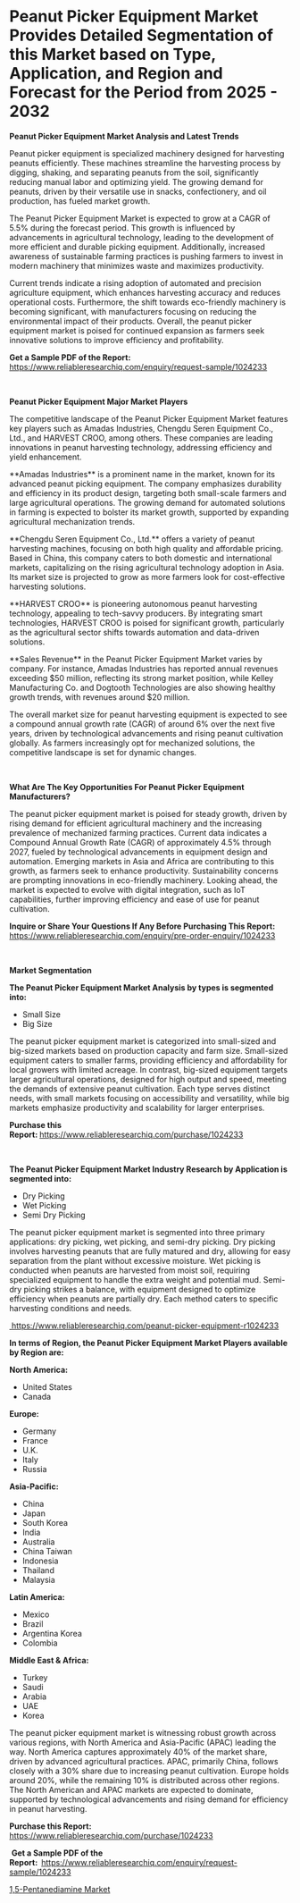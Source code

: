 <p><h1>Peanut Picker Equipment Market Provides Detailed Segmentation of this Market based on Type, Application, and Region and Forecast for the Period from 2025 - 2032</h1></p><p><strong>Peanut Picker Equipment Market Analysis and Latest Trends</strong></p>
<p><p>Peanut picker equipment is specialized machinery designed for harvesting peanuts efficiently. These machines streamline the harvesting process by digging, shaking, and separating peanuts from the soil, significantly reducing manual labor and optimizing yield. The growing demand for peanuts, driven by their versatile use in snacks, confectionery, and oil production, has fueled market growth.</p><p>The Peanut Picker Equipment Market is expected to grow at a CAGR of 5.5% during the forecast period. This growth is influenced by advancements in agricultural technology, leading to the development of more efficient and durable picking equipment. Additionally, increased awareness of sustainable farming practices is pushing farmers to invest in modern machinery that minimizes waste and maximizes productivity.</p><p>Current trends indicate a rising adoption of automated and precision agriculture equipment, which enhances harvesting accuracy and reduces operational costs. Furthermore, the shift towards eco-friendly machinery is becoming significant, with manufacturers focusing on reducing the environmental impact of their products. Overall, the peanut picker equipment market is poised for continued expansion as farmers seek innovative solutions to improve efficiency and profitability.</p></p>
<p><strong>Get a Sample PDF of the Report:&nbsp;</strong> <a href="https://www.reliableresearchiq.com/enquiry/request-sample/1024233?utm_campaign=3514&utm_medium=2&utm_source=Github&utm_content=ia&utm_term=22032025&utm_id=peanut-picker-equipment">https://www.reliableresearchiq.com/enquiry/request-sample/1024233</a></p>
<p>&nbsp;</p>
<p><strong>Peanut Picker Equipment Major Market Players</strong></p>
<p><p>The competitive landscape of the Peanut Picker Equipment Market features key players such as Amadas Industries, Chengdu Seren Equipment Co., Ltd., and HARVEST CROO, among others. These companies are leading innovations in peanut harvesting technology, addressing efficiency and yield enhancement.</p><p>**Amadas Industries** is a prominent name in the market, known for its advanced peanut picking equipment. The company emphasizes durability and efficiency in its product design, targeting both small-scale farmers and large agricultural operations. The growing demand for automated solutions in farming is expected to bolster its market growth, supported by expanding agricultural mechanization trends.</p><p>**Chengdu Seren Equipment Co., Ltd.** offers a variety of peanut harvesting machines, focusing on both high quality and affordable pricing. Based in China, this company caters to both domestic and international markets, capitalizing on the rising agricultural technology adoption in Asia. Its market size is projected to grow as more farmers look for cost-effective harvesting solutions.</p><p>**HARVEST CROO** is pioneering autonomous peanut harvesting technology, appealing to tech-savvy producers. By integrating smart technologies, HARVEST CROO is poised for significant growth, particularly as the agricultural sector shifts towards automation and data-driven solutions.</p><p>**Sales Revenue** in the Peanut Picker Equipment Market varies by company. For instance, Amadas Industries has reported annual revenues exceeding $50 million, reflecting its strong market position, while Kelley Manufacturing Co. and Dogtooth Technologies are also showing healthy growth trends, with revenues around $20 million. </p><p>The overall market size for peanut harvesting equipment is expected to see a compound annual growth rate (CAGR) of around 6% over the next five years, driven by technological advancements and rising peanut cultivation globally. As farmers increasingly opt for mechanized solutions, the competitive landscape is set for dynamic changes.</p></p>
<p>&nbsp;</p>
<p><strong>What Are The Key Opportunities For Peanut Picker Equipment Manufacturers?</strong></p>
<p><p>The peanut picker equipment market is poised for steady growth, driven by rising demand for efficient agricultural machinery and the increasing prevalence of mechanized farming practices. Current data indicates a Compound Annual Growth Rate (CAGR) of approximately 4.5% through 2027, fueled by technological advancements in equipment design and automation. Emerging markets in Asia and Africa are contributing to this growth, as farmers seek to enhance productivity. Sustainability concerns are prompting innovations in eco-friendly machinery. Looking ahead, the market is expected to evolve with digital integration, such as IoT capabilities, further improving efficiency and ease of use for peanut cultivation.</p></p>
<p><strong>Inquire or Share Your Questions If Any Before Purchasing This Report:</strong> <a href="https://www.reliableresearchiq.com/enquiry/pre-order-enquiry/1024233?utm_campaign=3514&utm_medium=2&utm_source=Github&utm_content=ia&utm_term=22032025&utm_id=peanut-picker-equipment">https://www.reliableresearchiq.com/enquiry/pre-order-enquiry/1024233</a></p>
<p>&nbsp;</p>
<p><strong>Market Segmentation</strong></p>
<p><strong>The Peanut Picker Equipment Market Analysis by types is segmented into:</strong></p>
<p><ul><li>Small Size</li><li>Big Size</li></ul></p>
<p><p>The peanut picker equipment market is categorized into small-sized and big-sized markets based on production capacity and farm size. Small-sized equipment caters to smaller farms, providing efficiency and affordability for local growers with limited acreage. In contrast, big-sized equipment targets larger agricultural operations, designed for high output and speed, meeting the demands of extensive peanut cultivation. Each type serves distinct needs, with small markets focusing on accessibility and versatility, while big markets emphasize productivity and scalability for larger enterprises.</p></p>
<p><strong>Purchase this Report:&nbsp;</strong><a href="https://www.reliableresearchiq.com/purchase/1024233?utm_campaign=3514&utm_medium=2&utm_source=Github&utm_content=ia&utm_term=22032025&utm_id=peanut-picker-equipment">https://www.reliableresearchiq.com/purchase/1024233</a></p>
<p>&nbsp;</p>
<p><strong>The Peanut Picker Equipment Market Industry Research by Application is segmented into:</strong></p>
<p><ul><li>Dry Picking</li><li>Wet Picking</li><li>Semi Dry Picking</li></ul></p>
<p><p>The peanut picker equipment market is segmented into three primary applications: dry picking, wet picking, and semi-dry picking. Dry picking involves harvesting peanuts that are fully matured and dry, allowing for easy separation from the plant without excessive moisture. Wet picking is conducted when peanuts are harvested from moist soil, requiring specialized equipment to handle the extra weight and potential mud. Semi-dry picking strikes a balance, with equipment designed to optimize efficiency when peanuts are partially dry. Each method caters to specific harvesting conditions and needs.</p></p>
<p><a href="https://www.reliableresearchiq.com/peanut-picker-equipment-r1024233?utm_campaign=3514&utm_medium=2&utm_source=Github&utm_content=ia&utm_term=22032025&utm_id=peanut-picker-equipment">&nbsp;https://www.reliableresearchiq.com/peanut-picker-equipment-r1024233</a></p>
<p><strong>In terms of Region, the Peanut Picker Equipment Market Players available by Region are:</strong></p>
<p>
    <p> <strong> North America: </strong>
        <ul>
            <li>United States</li>
            <li>Canada</li>
        </ul>
        </p> 
    <p> <strong> Europe: </strong>
        <ul>
            <li>Germany</li>
            <li>France</li>
            <li>U.K.</li>
            <li>Italy</li>
            <li>Russia</li>
        </ul>
        </p> 
    <p> <strong> Asia-Pacific: </strong>
        <ul>
            <li>China</li>
            <li>Japan</li>
            <li>South Korea</li>
            <li>India</li>
            <li>Australia</li>
            <li>China Taiwan</li>
            <li>Indonesia</li>
            <li>Thailand</li>
            <li>Malaysia</li>
        </ul>
        </p> 
    <p> <strong> Latin America: </strong>
        <ul>
            <li>Mexico</li>
            <li>Brazil</li>
            <li>Argentina Korea</li>
            <li>Colombia</li>
        </ul>
        </p> 
    <p> <strong> Middle East & Africa: </strong>
        <ul>
            <li>Turkey</li>
            <li>Saudi</li>
            <li>Arabia</li>
            <li>UAE</li>
            <li>Korea</li>
        </ul>
    </p>
    </p>
<p><p>The peanut picker equipment market is witnessing robust growth across various regions, with North America and Asia-Pacific (APAC) leading the way. North America captures approximately 40% of the market share, driven by advanced agricultural practices. APAC, primarily China, follows closely with a 30% share due to increasing peanut cultivation. Europe holds around 20%, while the remaining 10% is distributed across other regions. The North American and APAC markets are expected to dominate, supported by technological advancements and rising demand for efficiency in peanut harvesting.</p></p>
<p><strong>Purchase this Report: </strong><a href="https://www.reliableresearchiq.com/purchase/1024233?utm_campaign=3514&utm_medium=2&utm_source=Github&utm_content=ia&utm_term=22032025&utm_id=peanut-picker-equipment">https://www.reliableresearchiq.com/purchase/1024233</a></p>
<p>&nbsp;<strong>Get a Sample PDF of the Report:&nbsp;&nbsp;</strong><a href="https://www.reliableresearchiq.com/enquiry/request-sample/1024233?utm_campaign=3514&utm_medium=2&utm_source=Github&utm_content=ia&utm_term=22032025&utm_id=peanut-picker-equipment">https://www.reliableresearchiq.com/enquiry/request-sample/1024233</a></p>
<p><strong></strong></p>
<p><p><a href="https://github.com/groszsaoudrd/Market-Research-Report-List-1/blob/main/15-pentanediamine-market.md?utm_campaign=3514&utm_medium=2&utm_source=Github&utm_content=ia&utm_term=22032025&utm_id=peanut-picker-equipment">1,5-Pentanediamine Market</a></p></p>